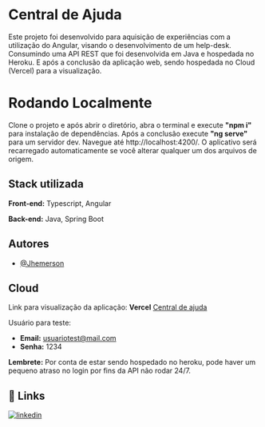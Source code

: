 
# Central de Ajuda

Este projeto foi desenvolvido para aquisição de experiências com a 
utilização do Angular, visando o desenvolvimento de um help-desk. Consumindo uma API
REST que foi desenvolvida em Java e hospedada no Heroku. E após a conclusão da aplicação
web, sendo hospedada no Cloud (Vercel) para a visualização.


# Rodando Localmente

Clone o projeto e após abrir o diretório, abra o terminal e execute **"npm i"** para 
instalação de dependências. Após a conclusão execute **"ng serve"** para um servidor dev.
 Navegue até http://localhost:4200/. O aplicativo será recarregado automaticamente se você alterar qualquer um dos arquivos de origem.



## Stack utilizada

**Front-end:** Typescript, Angular

**Back-end:** Java, Spring Boot


## Autores

- [@Jhemerson](https://github.com/nosremehj)


## Cloud
Link para visualização da aplicação:
**Vercel**
[Central de ajuda](https://cda-front.vercel.app/)

Usuário para teste:
- **Email:** usuariotest@mail.com
- **Senha:** 1234

**Lembrete:** Por conta de estar sendo hospedado no heroku, pode haver um pequeno atraso
no login por fins da API não rodar 24/7. 
## 🔗 Links
[![linkedin](https://img.shields.io/badge/linkedin-0A66C2?style=for-the-badge&logo=linkedin&logoColor=white)](https://www.linkedin.com/in/jhemerson)
